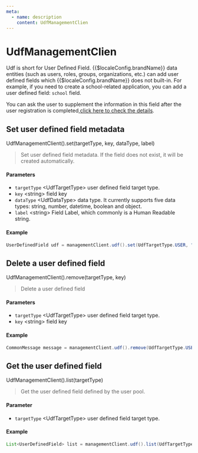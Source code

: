 ```yaml
---
meta:
  - name: description
    content: UdfManagementClien
---
```


# UdfManagementClien

<LastUpdated/>

Udf is short for User Defined Field. {{$localeConfig.brandName}} data entities (such as users, roles, groups, organizations, etc.) can add user defined fields which {{$localeConfig.brandName}} does not built-in. For example, if you need to create a school-related application, you can add a user defined field: `school` field.

You can ask the user to supplement the information in this field after the user registration is completed,[click here to check the details](/guides/authentication/extensibility/user-defined-field.md).

## Set user defined field metadata

UdfManagementClient().set(targetType, key, dataType, label)

> Set user defined field metadata. If the field does not exist, it will be created automatically.

#### Parameters

- `targetType` \<UdfTargetType\> user defined field target type.
- `key` \<string\> field key
- `dataType` \<UdfDataType\> data type. It currently supports five data types: string, number, datetime, boolean and object. 
- `label` \<string\> Field Label, which commonly is a Human Readable string.

#### Example

```java
UserDefinedField udf = managementClient.udf().set(UdfTargetType.USER, "key", UdfDataType.STRING, "label").execute();
```

## Delete a user defined field

UdfManagementClient().remove(targetType, key)

> Delete a user defined field

#### Parameters

- `targetType` \<UdfTargetType\> user defined field target type.
- `key` \<string\> field key

#### Example

```java
CommonMessage message = managementClient.udf().remove(UdfTargetType.USER, "key").execute();
```

## Get the user defined field

UdfManagementClient().list(targetType)

> Get the user defined field defined by the user pool.

#### Parameter

- `targetType` \<UdfTargetType\> user defined field target type.

#### Example

```java
List<UserDefinedField> list = managementClient.udf().list(UdfTargetType.USER).execute();
```
